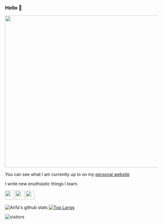 ### Hello 👋

 <img src="https://user-images.githubusercontent.com/29464058/93455619-465e3600-f8e5-11ea-8ba2-fa17a4b98f94.gif" width="800" height="500" />

 You can see what I am currently up to on my [personal website](https://arifa.dev)
 
 I write new enuthiastic things I learn.
  
   <a href="https://dev.to/arifamujawar" target="_blank" rel="dev.to"> <img src="https://user-images.githubusercontent.com/29464058/123927424-820a4e00-d995-11eb-9a34-0a37f68674c6.png" width="30"/></a>
   <a href="https://medium.com/@arifabegam.mujawar" target="_blank" rel="medium"> <img src="https://user-images.githubusercontent.com/29464058/123927490-91899700-d995-11eb-9339-d892781a75c1.png" width="30"/></a>
   <a href="https://www.linkedin.com/in/arifa-mujawar-b82b7772/"  target="_blank" rel="linkedin"> <img src="https://user-images.githubusercontent.com/29464058/123927507-951d1e00-d995-11eb-9de6-e4f8b8932da5.png" width="29"/></a>
   
   ![Arifa's github stats](https://github-readme-stats.vercel.app/api?username=ArifaMujawar&show_icons=true&theme=radical)    [![Top Langs](https://github-readme-stats.vercel.app/api/top-langs/?username=ArifaMujawar&layout=compact)](https://github.com/anuraghazra/github-readme-stats)
      
 
   ![visitors](https://visitor-badge.glitch.me/badge?page_id=ArifaMujawar)
<!--
**ArifaMujawar/ArifaMujawar** is a ✨ _special_ ✨ repository because its `README.md` (this file) appears on your GitHub profile.


